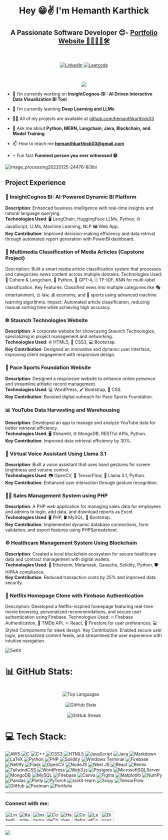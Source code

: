 <h1 align="center" style="-webkit-animation: tracking-in-expand 0.7s cubic-bezier(0.215, 0.610, 0.355, 1.000) both; animation: tracking-in-expand 0.7s cubic-bezier(0.215, 0.610, 0.355, 1.000) both;">
Hey 😁✌️ I'm Hemanth Karthick </h1>

<div align="center">
  <h2 align="center">A Passionate Software Developer 😊- <a style="color: white text-decoration-style: none" href="https://hemanthkarthick.vercel.app/">Portfolio Website 🤖🧑🏻‍💻🛠️</a>
  </h2></br>
  
  [![LinkedIn](https://img.shields.io/badge/Linkedin%20Profile%20-%E2%9C%94-blue)](https://www.linkedin.com/in/hemanth-karthick/)</t>
  [![Leetcode](https://img.shields.io/badge/Leetcode%20-%E2%9C%94-red)]([https://leetcode.com/problemset/al](https://leetcode.com/u/phoenix-mp3/))
</div>

</br>
<p align="center"><img src="https://cdn.dribbble.com/users/8619169/screenshots/16424581/media/8a91ad52c7c6cf7562224989d07da8e4.gif"></p>

- 🔭 I’m currently working on **InsightCognos-BI : AI Driven Interactive Data Visualization BI Tool**

- 🌱 I’m currently learning **Deep Learning and LLMs**

- 👨‍💻 All of my projects are available at [github.com/hemanthkarthick03](https://github.com/hemanthkarthick03)

- 💬 Ask me about **Python, MERN, Langchain, Java, Blockchain, and Model Training**

- 📫 How to reach me **hemanthkarthick03@gmail.com**

- ⚡ Fun fact **Funniest person you ever witnessed 😁**


![image_processing20220125-24476-8i3ibi](https://github.com/phoenix-mp3/phoenix-mp3/assets/128579996/9298f92a-05de-45da-875f-64bfd4efebd3)


## Project Experience <br />

### 🧠 InsightCognos BI: AI-Powered Dynamic BI Platform
**Description**: Enhanced business intelligence with real-time insights and natural language querying.  
**Technologies Used**: 🖥️ LangChain, HuggingFace LLMs, Python, 🌐 JavaScript, LLMs, Machine Learning, NLP 🖼️ Web App.  
**Key Contribution**: Improved decision-making efficiency and data retrival through automated report generation with PowerBI dashboard.

### 📰 Multimedia Classification of Media Articles (Capstone Project)
Description: Built a smart media article classification system that processes and categorizes news content across multiple domains.
Technologies Used: 🧠 Cohere & Langchain, 🐍 Python, 🤖 GPT-4, 🗄️ TF-IDF, KNN for multi-label classification.
Key Features: Classified news into multiple categories like 🎭 entertainment, ⚖️ law, 💰 economy, and 🏅 sports using advanced machine learning algorithms.
Impact: Automated article classification, reducing manual sorting time while achieving high accuracy.

### 🌐 Staunch Technologies Website
**Description**: A corporate website for showcasing Staunch Technologies, specializing in project management and networking.  
**Technologies Used**: 🌐 HTML5, 🎨 CSS3, 💻 Bootstrap.  
**Key Contribution**: Designed an innovative and dynamic user interface, improving client engagement with responsive design.

### 🎯 Pace Sports Foundation Website
**Description**: Designed a responsive website to enhance online presence and streamline athletic record management.  
**Technologies Used**: 💻 WordPress, 🖌️ Bootstrap, 🎨 CSS.  
**Key Contribution**: Boosted digital outreach for Pace Sports Foundation.


### 📊 YouTube Data Harvesting and Warehousing
**Description**: Developed an app to manage and analyze YouTube data for better retrieval efficiency.  
**Technologies Used**: 🖥️ Streamlit, 🌐 MongoDB, RESTful APIs, Python.  
**Key Contribution**: Improved data retrieval efficiency by 30%.


### 🤖 Virtual Voice Assistant Using Llama 3.1
**Description**: Built a voice assistant that uses hand gestures for screen brightness and volume control.  
**Technologies Used**: 📷 OpenCV, 🧠 TensorFlow, 🤖 Llama 3.1, Python.  
**Key Contribution**: Enhanced user interaction through gesture recognition.


### 🧑‍💻 Sales Management System using PHP
**Description**: A PHP web application for managing sales data for employees and admins to login, add data, and download reports as Excel.
**Technologies Used**: 🖥️ PHP, 🛢️ MySQL, 🧾 Bootstrap.  
**Key Contribution**: Implemented dynamic database connections, form validation, and export features using PHPSpreadsheet.


### ⚙️ Healthcare Management System Using Blockchain
**Description**: Created a local blockchain ecosystem for secure healthcare data and contract management with digital wallets.  
**Technologies Used**: 🔗 Ethereum, Metamask, Ganache, Solidity, Python, 🛡️ HIPAA compliance.  
**Key Contribution**: Reduced transaction costs by 25% and improved data security.


### 🍿 Netflix Homepage Clone with Firebase Authentication
Description: Developed a Netflix-inspired homepage featuring real-time movie browsing, personalized recommendations, and secure user authentication using Firebase.
Technologies Used: 🔥 Firebase Authentication, 🎥 TMDb API, ⚛️ React, 📡 Firestore for user preferences, 💻 Styled Components for sleek design.
Key Contribution: Enabled secure user login, personalized content feeds, and streamlined the user experience with intuitive navigation.

![5eKX](https://github.com/phoenix-mp3/phoenix-mp3/assets/128579996/9e963633-aff5-4a68-8443-09f42a64d8d8)


# 📊 GitHub Stats:
<div align="center">
  <br/>
  <img src="https://github-readme-stats.vercel.app/api/top-langs/?username=hemanthkarthick03&theme=dark&hide_border=false&include_all_commits=false&count_private=false&layout=compact" alt="Top Languages" style="margin-right: 20px;">
  <br/><br/>
  <img src="https://github-readme-stats.vercel.app/api?username=hemanthkarthick03&theme=dark&hide_border=false&include_all_commits=false&count_private=false" alt="GitHub Stats" style="margin-right: 20px;"><br/><br/>
  <img src="https://github-readme-streak-stats.herokuapp.com/?user=hemanthkarthick03&theme=dark&hide_border=false" alt="GitHub Streak">

</div>


# 💻 Tech Stack:
![AWS](https://img.shields.io/badge/AWS-%23FF9900.svg?style=for-the-badge&logo=amazon-aws&logoColor=white) ![C](https://img.shields.io/badge/c-%2300599C.svg?style=for-the-badge&logo=c&logoColor=white) ![C++](https://img.shields.io/badge/c++-%2300599C.svg?style=for-the-badge&logo=c%2B%2B&logoColor=white) ![CSS3](https://img.shields.io/badge/css3-%231572B6.svg?style=for-the-badge&logo=css3&logoColor=white) ![HTML5](https://img.shields.io/badge/html5-%23E34F26.svg?style=for-the-badge&logo=html5&logoColor=white) ![JavaScript](https://img.shields.io/badge/javascript-%23323330.svg?style=for-the-badge&logo=javascript&logoColor=%23F7DF1E) ![Java](https://img.shields.io/badge/java-%23ED8B00.svg?style=for-the-badge&logo=openjdk&logoColor=white) ![Markdown](https://img.shields.io/badge/markdown-%23000000.svg?style=for-the-badge&logo=markdown&logoColor=white) ![LaTeX](https://img.shields.io/badge/latex-%23008080.svg?style=for-the-badge&logo=latex&logoColor=white) ![Python](https://img.shields.io/badge/python-3670A0?style=for-the-badge&logo=python&logoColor=ffdd54) ![PHP](https://img.shields.io/badge/php-%23777BB4.svg?style=for-the-badge&logo=php&logoColor=white) ![Solidity](https://img.shields.io/badge/Solidity-%23363636.svg?style=for-the-badge&logo=solidity&logoColor=white) ![Windows Terminal](https://img.shields.io/badge/Windows%20Terminal-%234D4D4D.svg?style=for-the-badge&logo=windows-terminal&logoColor=white) ![Firebase](https://img.shields.io/badge/firebase-%23039BE5.svg?style=for-the-badge&logo=firebase) ![Netlify](https://img.shields.io/badge/netlify-%23000000.svg?style=for-the-badge&logo=netlify&logoColor=#00C7B7) ![Flask](https://img.shields.io/badge/flask-%23000.svg?style=for-the-badge&logo=flask&logoColor=white) ![OpenCV](https://img.shields.io/badge/opencv-%23white.svg?style=for-the-badge&logo=opencv&logoColor=white) ![NodeJS](https://img.shields.io/badge/node.js-6DA55F?style=for-the-badge&logo=node.js&logoColor=white) ![Next JS](https://img.shields.io/badge/Next-black?style=for-the-badge&logo=next.js&logoColor=white) ![React](https://img.shields.io/badge/react-%2320232a.svg?style=for-the-badge&logo=react&logoColor=%2361DAFB) ![Remix](https://img.shields.io/badge/remix-%23000.svg?style=for-the-badge&logo=remix&logoColor=white) ![TailwindCSS](https://img.shields.io/badge/tailwindcss-%2338B2AC.svg?style=for-the-badge&logo=tailwind-css&logoColor=white) ![WordPress](https://img.shields.io/badge/WordPress-%23117AC9.svg?style=for-the-badge&logo=WordPress&logoColor=white) ![Web3.js](https://img.shields.io/badge/web3.js-F16822?style=for-the-badge&logo=web3.js&logoColor=white)  ![Postgres](https://img.shields.io/badge/postgres-%23316192.svg?style=for-the-badge&logo=postgresql&logoColor=white) ![MicrosoftSQLServer](https://img.shields.io/badge/Microsoft%20SQL%20Server-CC2927?style=for-the-badge&logo=microsoft%20sql%20server&logoColor=white) ![MongoDB](https://img.shields.io/badge/MongoDB-%234ea94b.svg?style=for-the-badge&logo=mongodb&logoColor=white) ![MySQL](https://img.shields.io/badge/mysql-4479A1.svg?style=for-the-badge&logo=mysql&logoColor=white) ![Firebase](https://img.shields.io/badge/firebase-a08021?style=for-the-badge&logo=firebase&logoColor=ffcd34) ![Canva](https://img.shields.io/badge/Canva-%2300C4CC.svg?style=for-the-badge&logo=Canva&logoColor=white) ![Figma](https://img.shields.io/badge/figma-%23F24E1E.svg?style=for-the-badge&logo=figma&logoColor=white) ![Matplotlib](https://img.shields.io/badge/Matplotlib-%23ffffff.svg?style=for-the-badge&logo=Matplotlib&logoColor=black) ![NumPy](https://img.shields.io/badge/numpy-%23013243.svg?style=for-the-badge&logo=numpy&logoColor=white) ![Pandas](https://img.shields.io/badge/pandas-%23150458.svg?style=for-the-badge&logo=pandas&logoColor=white) ![Plotly](https://img.shields.io/badge/Plotly-%233F4F75.svg?style=for-the-badge&logo=plotly&logoColor=white) ![PyTorch](https://img.shields.io/badge/PyTorch-%23EE4C2C.svg?style=for-the-badge&logo=PyTorch&logoColor=white) ![scikit-learn](https://img.shields.io/badge/scikit--learn-%23F7931E.svg?style=for-the-badge&logo=scikit-learn&logoColor=white) ![Scipy](https://img.shields.io/badge/SciPy-%230C55A5.svg?style=for-the-badge&logo=scipy&logoColor=%white) ![TensorFlow](https://img.shields.io/badge/TensorFlow-%23FF6F00.svg?style=for-the-badge&logo=TensorFlow&logoColor=white) ![GitHub](https://img.shields.io/badge/github-%23121011.svg?style=for-the-badge&logo=github&logoColor=white) ![Postman](https://img.shields.io/badge/Postman-FF6C37?style=for-the-badge&logo=postman&logoColor=white) ![Portfolio](https://img.shields.io/badge/Portfolio-%23000000.svg?style=for-the-badge&logo=firefox&logoColor=#FF7139) 

---

<h3 align="left">Connect with me:</h3>
<p align="left">
<a href="https://linkedin.com/in/hemanth-karthick/" target="blank"><img align="center" src="https://raw.githubusercontent.com/rahuldkjain/github-profile-readme-generator/master/src/images/icons/Social/linked-in-alt.svg" alt="LinkedIn" height="30" width="40" /></a>
<a href="https://kaggle.com/hemanthkarthick03" target="blank"><img align="center" src="https://raw.githubusercontent.com/rahuldkjain/github-profile-readme-generator/master/src/images/icons/Social/kaggle.svg" alt="Kaggle" height="30" width="40" /></a>
<a href="https://instagram.com/puzzled_phoenix.mp3/" target="blank"><img align="center" src="https://raw.githubusercontent.com/rahuldkjain/github-profile-readme-generator/master/src/images/icons/Social/instagram.svg" alt="Instagram" height="30" width="40" /></a>
<a href="https://www.codechef.com/users/phoenix_mp3" target="blank"><img align="center" src="https://cdn.jsdelivr.net/npm/simple-icons@3.1.0/icons/codechef.svg" alt="CodeChef" height="30" width="40" /></a>
<a href="https://www.hackerrank.com/yoga3hk?hr_r=1" target="blank"><img align="center" src="https://raw.githubusercontent.com/rahuldkjain/github-profile-readme-generator/master/src/images/icons/Social/hackerrank.svg" alt="HackerRank" height="30" width="40" /></a>
<a href="https://codeforces.com/profile/hemanth.mp3" target="blank"><img align="center" src="https://raw.githubusercontent.com/rahuldkjain/github-profile-readme-generator/master/src/images/icons/Social/codeforces.svg" alt="Codeforces" height="30" width="40" /></a>
<a href="https://www.leetcode.com/phoenix-mp3/" target="blank"><img align="center" src="https://raw.githubusercontent.com/rahuldkjain/github-profile-readme-generator/master/src/images/icons/Social/leet-code.svg" alt="LeetCode" height="30" width="40" /></a>
<a href="https://discord.gg/https://discord.gg/CKDHzECP" target="blank"><img align="center" src="https://raw.githubusercontent.com/rahuldkjain/github-profile-readme-generator/master/src/images/icons/Social/discord.svg" alt="Discord" height="30" width="40" /></a>
</p>

---
[![](https://visitcount.itsvg.in/api?id=hemanthkarthick03&icon=0&color=0)](https://visitcount.itsvg.in)
